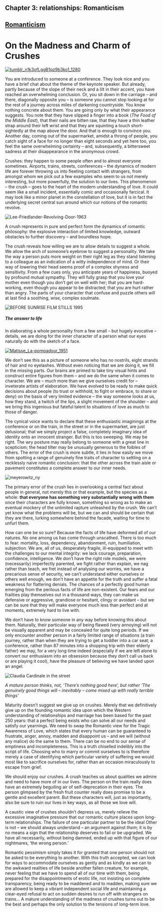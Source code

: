 Chapter  3: relationships: Romanticism
-------------------------------------

[Romanticism](../category/relationships/romanticism/index.html)
---------------------------------------------------------------

On the Madness and Charm of Crushes
===================================

[![tumblr\_n1k3ofLggB1qz9b3ko1\_1280](http://i2.wp.com/www.thebookoflife.org/wp-content/uploads/2014/10/tumblr_n1k3ofLggB1qz9b3ko1_1280.jpg?resize=635%2C498)](http://i2.wp.com/www.thebookoflife.org/wp-content/uploads/2014/10/tumblr_n1k3ofLggB1qz9b3ko1_1280.jpg)

<span class="s1">You are introduced to someone at a conference. They look nice and you have a brief chat about the theme of the keynote speaker. But already, partly because of the slope of their neck and a lilt in their accent, you have reached an overwhelming conclusion. Or, you sit down in the carriage – and there, diagonally opposite you – is someone you cannot stop looking at for the rest of a journey across miles of darkening countryside. You know nothing concrete about them. You are going only by what their appearance suggests. You note that they have slipped a finger into a book (*The Food of the Middle East*), that their nails are bitten raw, that they have a thin leather strap around their left wrist and that they are squinting a touch short-sightedly at the map above the door. And that is enough to convince you. Another day, coming out of the supermarket, amidst a throng of people, you catch sight of a face for no longer than eight seconds and yet here too, you feel the same overwhelming certainty – and, subsequently, a bittersweet sadness at their disappearance in the anonymous crowd.</span>

<span class="s1">Crushes: they happen to some people often and to almost everyone sometimes. Airports, trains, streets, conferences – the dynamics of modern life are forever throwing us into fleeting contact with strangers, from amongst whom we pick out a few examples who seem to us not merely interesting, but more powerfully, the solution to our lives. This phenomenon – the crush – goes to the heart of the modern understanding of love. It could seem like a small incident, essentially comic and occasionally farcical. It may look like a minor planet in the constellation of love, but it is in fact the underlying secret central sun around which our notions of the romantic revolve.</span>

![Lee-Friedlander-Revolving-Door-1963](http://i2.wp.com/www.thebookoflife.org/wp-content/uploads/2014/09/Lee-Friedlander-Revolving-Door-1963.jpg)

<span class="s1">A crush represents in pure and perfect form the dynamics of romantic philosophy: the explosive interaction of limited knowledge, outward obstacles to further discovery – and boundless hope.</span>

<span class="s1">The crush reveals how willing we are to allow details to suggest a whole. We allow the arch of someone’s eyebrow to suggest a personality. We take the way a person puts more weight on their right leg as they stand listening to a colleague as an indication of a witty independence of mind. Or their way of lowering their head seems proof of a complex shyness and sensitivity. From a few cues only, you anticipate years of happiness, buoyed by profound mutual sympathy. They will fully grasp that you love your mother even though you don’t get on well with her; that you are hard-working, even though you appear to be distracted; that you are hurt rather than angry. The parts of your character that confuse and puzzle others will at last find a soothing, wise, complex soulmate.</span>

![BEFORE SUNRISE FILM STILLS 1995](http://i1.wp.com/www.thebookoflife.org/wp-content/uploads/2014/09/rexfeatures_437872c.jpg)

##### <span class="s1">The answer to life</span>

<span class="s1">In elaborating a whole personality from a few small – but hugely evocative – details, we are doing for the inner character of a person what our eyes naturally do with the sketch of a face.</span>

[![Matisse\_La-pompadour\_1951](http://i1.wp.com/www.thebookoflife.org/wp-content/uploads/2014/10/Matisse_La-pompadour_19511.jpg?resize=635%2C588)](http://i1.wp.com/www.thebookoflife.org/wp-content/uploads/2014/10/Matisse_La-pompadour_19511.jpg)

<span class="s1">We don’t see this as a picture of someone who has no nostrils, eight strands of hair and no eyelashes. Without even noticing that we are doing it, we fill in the missing parts. Our brains are primed to take tiny visual hints and construct entire figures from them – and we do the same when it comes to character. We are – much more than we give ourselves credit for – inveterate artists of elaboration. We have evolved to be ready to make quick decisions about people (to trust or withhold, to fight or embrace, to share or deny) on the basis of very limited evidence – the way someone looks at us, how they stand, a twitch of the lips, a slight movement of the shoulder – and we bring this ingenious but fateful talent to situations of love as much to those of danger.</span>

<span class="s1">The cynical voice wants to declare that these enthusiastic imaginings at the conference or on the train, in the street or in the supermarket, are just delusional; that we simply project a false, completely imaginary idea of identity onto an innocent stranger. But this is too sweeping. We may be right. The wry posture may really belong to someone with a great line in scepticism; the head tilter may be unusually generous to the foibles of others. The error of the crush is more subtle, it lies in how easily we move from spotting a range of genuinely fine traits of character to settling on a recklessly naive romantic conclusion: that the other across the train aisle or pavement constitutes a complete answer to our inner needs.</span>

![meyerowitz\_ny](http://i2.wp.com/www.thebookoflife.org/wp-content/uploads/2014/09/meyerowitz_ny.jpg)

<span class="s1">The primary error of the crush lies in overlooking a central fact about people in general, not merely this or that example, but the species as a whole: **that everyone has something very substantially wrong with them** once their characters are fully known, something so wrong as to make an eventual mockery of the unlimited rapture unleashed by the crush. We can’t yet know what the problems will be, but we can and should be certain that they are there, lurking somewhere behind the facade, waiting for time to unfurl them.</span>

<span class="s1">How can one be so sure? Because the facts of life have deformed all of our natures. No one among us has come through unscathed. There is too much to fear: mortality, loss, dependency, abandonment, ruin, humiliation, subjection. We are, all of us, desperately fragile, ill-equipped to meet with the challenges to our mental integrity: we lack courage, preparation, confidence, intelligence. We don’t have the right role models, we were (necessarily) imperfectly parented, we fight rather than explain, we nag rather than teach, we fret instead of analysing our worries, we have a precarious sense of security, we can’t understand either ourselves or others well enough, we don’t have an appetite for the truth and suffer a fatal weakness for flattering denials. The chances of a perfectly good human emerging from the perilous facts of life are non-existent. Our fears and our frailties play themselves out in a thousand ways, they can make us defensive or aggressive, grandiose or hesitant, clingy or avoidant – but we can be sure that they will make everyone much less than perfect and at moments, extremely hard to live with.</span>

<span class="s1">We don’t have to know someone in any way before knowing this about them. Naturally, their particular way of being flawed (very annoying) will not be visually apparent and may be concealed for quite long periods. If we only encounter another person in a fairly limited range of situations (a train journey, rather than when they are trying to get a toddler into a car seat; a conference, rather than 87 minutes into a shopping trip with their elderly father) we may, for a very long time indeed (especially if we are left alone to convert our enthusiasm into an obsession because they don’t call us back or are playing it cool), have the pleasure of believing we have landed upon an angel.</span>

![Claudia Cardinale in the street](http://i0.wp.com/www.thebookoflife.org/wp-content/uploads/2014/09/154073361.jpg)

<span class="s1">*A mature person thinks, not, ‘There’s nothing good here’, but rather ‘The genuinely good things will – inevitably – come mixed up with really terrible things’*</span>

<span class="s1">Maturity doesn’t suggest we give up on crushes. Merely that we definitively give up on the founding romantic idea upon which the Western understanding of relationships and marriage has been based for the past 250 years: that a perfect being exists who can solve all our needs and satisfy our yearnings. We need to swap the Romantic view for the Tragic Awareness of Love, which states that every human can be guaranteed to frustrate, anger, annoy, madden and disappoint us – and we will (without any malice) do the same to them. There can be no end to our sense of emptiness and incompleteness. This is a truth chiselled indelibly into the script of life. Choosing who to marry or commit ourselves to is therefore merely a case of identifying which particular variety of suffering we would most like to sacrifice ourselves for, rather than an occasion miraculously to escape from grief.</span>

<span class="s1">We should enjoy our crushes. A crush teaches us about qualities we admire and need to have more of in our lives. The person on the train really does have an extremely beguiling air of self-deprecation in their eyes. The person glimpsed by the fresh fruit counter really does promise to be a gentle and excellent parent. But these characters will, just as importantly, also be sure to ruin our lives in key ways, as all those we love will.</span>

<span class="s1">A caustic view of crushes shouldn’t depress us, merely relieve the excessive imaginative pressure that our romantic culture places upon long-term relationships. The failure of one particular partner to be the ideal Other is not – we should always understand – an argument against *them*; it is by no means a sign that the relationship deserves to fail or be upgraded. We have all necessarily, without being damned, ended up with that figure of our nightmares, ‘the wrong person.’</span>

<span class="s1">Romantic pessimism simply takes it for granted that one person should not be asked to be everything to another. With this truth accepted, we can look for ways to accommodate ourselves as gently and as kindly as we can to the awkward realities of life beside another fallen creature, for example, never feeling that we have to spend all of our time with them, being prepared for the disappointments of erotic life, not insisting on complete transparency, being ready to be maddened and to madden, making sure we are allowed to keep a vibrant independent social life and maintaining a clear-eyed refusal to act on sudden desires to run off with strangers on trains… A mature understanding of the madness of crushes turns out to be the best and perhaps the only solution to the tensions of long-term love.</span>

